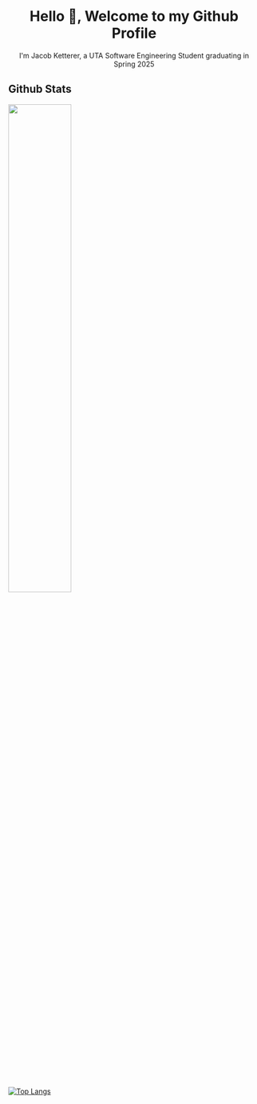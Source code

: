 <h1 align="center">Hello 👋, Welcome to my Github Profile</h1>
<p align="center">I'm Jacob Ketterer, a UTA Software Engineering Student graduating in Spring 2025</p>

<h2>Github Stats</h2>
<a href="https://github.com/jketterer02"><img width="50%" src="https://github-readme-stats-five-ivory-45.vercel.app/api?username=jketterer02&theme=github_dark&show_icons=true"></a>

[![Top Langs](https://github-readme-stats.vercel.app/api/top-langs/?username=jketterer02)](https://github.com/jketterer02/github-readme-stats&layout=compact)


